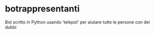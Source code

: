 # botrappresentanti
Bot scritto in Python usando 'telepot' per aiutare tutte le persone con dei dubbi

